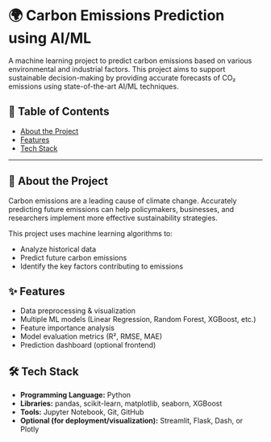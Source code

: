 # 🌍 Carbon Emissions Prediction using AI/ML

A machine learning project to predict carbon emissions based on various environmental and industrial factors. This project aims to support sustainable decision-making by providing accurate forecasts of CO₂ emissions using state-of-the-art AI/ML techniques.

## 📌 Table of Contents
- [About the Project](#about-the-project)
- [Features](#features)
- [Tech Stack](#tech-stack)

---

## 🧠 About the Project

Carbon emissions are a leading cause of climate change. Accurately predicting future emissions can help policymakers, businesses, and researchers implement more effective sustainability strategies.

This project uses machine learning algorithms to:
- Analyze historical data
- Predict future carbon emissions
- Identify the key factors contributing to emissions

## ✨ Features

- Data preprocessing & visualization
- Multiple ML models (Linear Regression, Random Forest, XGBoost, etc.)
- Feature importance analysis
- Model evaluation metrics (R², RMSE, MAE)
- Prediction dashboard (optional frontend)

## 🛠️ Tech Stack

- **Programming Language:** Python
- **Libraries:** pandas, scikit-learn, matplotlib, seaborn, XGBoost
- **Tools:** Jupyter Notebook, Git, GitHub
- **Optional (for deployment/visualization):** Streamlit, Flask, Dash, or Plotly
